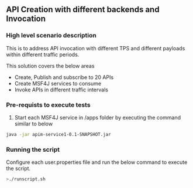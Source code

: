 ## API Creation with different backends and Invocation

### High level scenario description
This is to address API invocation with different TPS and different payloads within different traffic periods.

This solution covers the below areas
* Create, Publish and subscribe to 20 APIs 
* Create MSF4J services to consume
* Invoke APIs in different traffic intervals

### Pre-requists to execute tests
1. Start each MSF4J service in /apps folder by executing the command similar to below
```sh
java -jar apim-service1-0.1-SNAPSHOT.jar 
```

### Running the script
Configure each  user.properties file and run the below command to execute the script.

```sh
>./runscript.sh
```


